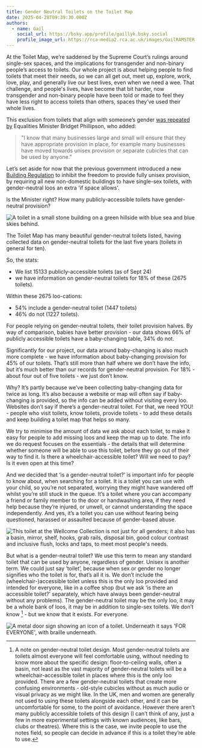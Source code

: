```yaml
---
title: Gender Neutral Toilets on the Toilet Map
date: 2025-04-28T09:39:30.000Z
authors:
  - name: Gail
    social_url: https://bsky.app/profile/gaillyk.bsky.social
    profile_image_url: https://rca-media2.rca.ac.uk/images/GailRAMSTER.2e16d0ba.fill-456x456.jpg
---
```

At the Toilet Map, we’re saddened by the Supreme Court’s rulings around single-sex spaces, and the implications for transgender and non-binary people’s access to toilets. Our whole project is about helping people to find toilets that meet their needs, so we can all get out, meet up, explore, work, love, play, and generally live our best lives, even when we need a wee. That challenge, and people's lives, have become that bit harder, now transgender and non-binary people have been told or made to feel they have less right to access toilets than others, spaces they’ve used their whole lives.

This exclusion from toilets that align with someone’s gender [was repeated by](https://www.bbc.co.uk/news/articles/c5y42zzwylvo) Equalities Minister Bridget Phillipson, who added:

> "I know that many businesses large and small will ensure that they have appropriate provision in place, for example many businesses have moved towards unisex provision or separate cubicles that can be used by anyone."

Let’s set aside for now that the previous government introduced a new [Building Regulation](https://assets.publishing.service.gov.uk/media/67167c02d100972c0f4c9b38/ADT_2024.pdf) to inhibit the freedom to provide fully unisex provision, by requiring all new non-domestic buildings to have single-sex toilets, with gender-neutral loos an extra 'if space allows'. 

Is the Minister right? How many publicly-accessible toilets have gender-neutral provision?

![A toilet in a small stone building on a green hillside with blue sea and blue skies behind.](/images/uploads/img_6413.jpeg)

The Toilet Map has many beautiful gender-neutral toilets listed, having collected data on gender-neutral toilets for the last five years (toilets in general for ten). 

So, the stats:

* We list 15133 publicly-accessible toilets (as of Sept 24)
* we have information on gender-neutral toilets for 18% of these (2675 toilets). 

Within these 2675 loo-cations: 

* 54% include a gender-neutral toilet (1447 toilets)
*  46% do not (1227 toilets).

For people relying on gender-neutral toilets, their toilet provision halves. By way of comparison, babies have better provision - our data shows 66% of publicly accessible toilets have a baby-changing table, 34% do not.

Significantly for our project, our data around baby-changing is also much more complete - we have information about baby-changing provision for 45% of our toilets. That’s still more than half where we don’t have the info, but it’s much better than our records for gender-neutral provision. For 18% - about four out of five toilets - we just don’t know.

Why? It’s partly because we’ve been collecting baby-changing data for twice as long. It’s also because a website or map will often say if baby-changing is provided, so the info can be added without visiting every loo. Websites don’t say if there’s a gender-neutral toilet. For that, we need YOU! - people who visit toilets, know toilets, provide toilets - to add these details and keep building a toilet map that helps so many.

We try to minimise the amount of data we ask about each toilet, to make it easy for people to add missing loos and keep the map up to date. The info we do request focuses on the essentials - the details that will determine whether someone will be able to use this toilet, before they go out of their way to find it. Is there a wheelchair-accessible toilet? Will we need to pay? Is it even open at this time?

And we decided that ‘is a gender-neutral toilet?’ is important info for people to know about, when searching for a toilet. It is a toilet you can use with your child, so you’re not separated, worrying they might have wandered off whilst you’re still stuck in the queue. It’s a toilet where you can accompany a friend or family member to the door or handwashing area, if they need help because they’re injured, or unwell, or cannot understanding the space independently. And yes, it’s a toilet you can use without fearing being questioned, harassed or assaulted because of gender-based abuse.

![](/images/uploads/8.19_bin_under_shelf.jpg "This toilet at the Wellcome Collection is not just for all genders; it also has a basin, mirror, shelf, hooks, grab rails, disposal bin, good colour contrast and inclusive flush, locks and taps, to meet most people's needs. ")

But what is a gender-neutral toilet? We use this term to mean any standard toilet that can be used by anyone, regardless of gender. Unisex is another term. We could just say ‘toilet’, because when sex or gender no longer signifies who the toilet is for, that’s all it is. We don’t include the (wheelchair-)accessible toilet unless this is the only loo provided and intended for everyone, like in a coffee shop (but we ask ‘is there an accessible toilet?’ separately, which have always been gender-neutral without any problems). The gender-neutral toilet may be the only loo, it may be a whole bank of loos, it may be in addition to single-sex toilets. We don’t know [^gender-neutral-toilet-note] - but we know that it exists. For everyone.

![A metal door sign showing an icon of a toilet. Underneath it says 'FOR EVERYONE', with braille underneath. ](/images/uploads/48.jpg)

[^gender-neutral-toilet-note]: A note on gender-neutral toilet design. Most gender-neutral toilets are toilets almost everyone will feel comfortable using, without needing to know more about the specific design: floor-to-ceiling walls, often a basin, not least as the vast majority of gender-neutral toilets will be a wheelchair-accessible toilet in places where this is the only loo provided. There are a few gender-neutral toilets that create more confusing environments - old-style cubicles without as much audio or visual privacy as we might like. In the UK, men and women are generally not used to using these toilets alongside each other, and it can be uncomfortable for some, to the point of avoidance. However there aren’t many publicly accessible toilets of this design (I can’t think of any, just a few in more experimental settings with known audiences, like bars, clubs or theatres). Where this is the case, we invite people to use the notes field, so people can decide in advance if this is a toilet they’re able to use.
